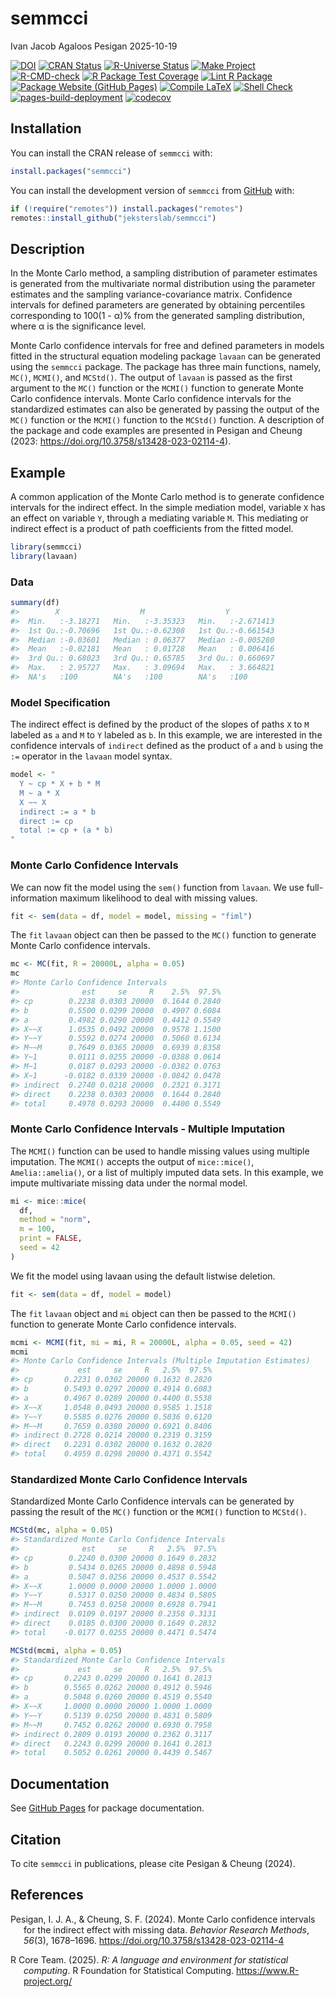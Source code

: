 semmcci
================
Ivan Jacob Agaloos Pesigan
2025-10-19

<!-- README.md is generated from .setup/readme/README.Rmd. Please edit that file -->

<!-- badges: start -->

[![DOI](https://zenodo.org/badge/DOI/10.3758/s13428-023-02114-4.svg)](https://doi.org/10.3758/s13428-023-02114-4)
[![CRAN
Status](https://www.r-pkg.org/badges/version/semmcci)](https://cran.r-project.org/package=semmcci)
[![R-Universe
Status](https://jeksterslab.r-universe.dev/badges/semmcci)](https://jeksterslab.r-universe.dev/semmcci)
[![Make
Project](https://github.com/jeksterslab/semmcci/actions/workflows/make.yml/badge.svg)](https://github.com/jeksterslab/semmcci/actions/workflows/make.yml)
[![R-CMD-check](https://github.com/jeksterslab/semmcci/actions/workflows/check-full.yml/badge.svg)](https://github.com/jeksterslab/semmcci/actions/workflows/check-full.yml)
[![R Package Test
Coverage](https://github.com/jeksterslab/semmcci/actions/workflows/test-coverage.yml/badge.svg)](https://github.com/jeksterslab/semmcci/actions/workflows/test-coverage.yml)
[![Lint R
Package](https://github.com/jeksterslab/semmcci/actions/workflows/lint.yml/badge.svg)](https://github.com/jeksterslab/semmcci/actions/workflows/lint.yml)
[![Package Website (GitHub
Pages)](https://github.com/jeksterslab/semmcci/actions/workflows/pkgdown-gh-pages.yml/badge.svg)](https://github.com/jeksterslab/semmcci/actions/workflows/pkgdown-gh-pages.yml)
[![Compile
LaTeX](https://github.com/jeksterslab/semmcci/actions/workflows/latex.yml/badge.svg)](https://github.com/jeksterslab/semmcci/actions/workflows/latex.yml)
[![Shell
Check](https://github.com/jeksterslab/semmcci/actions/workflows/shellcheck.yml/badge.svg)](https://github.com/jeksterslab/semmcci/actions/workflows/shellcheck.yml)
[![pages-build-deployment](https://github.com/jeksterslab/semmcci/actions/workflows/pages/pages-build-deployment/badge.svg)](https://github.com/jeksterslab/semmcci/actions/workflows/pages/pages-build-deployment)
[![codecov](https://codecov.io/gh/jeksterslab/semmcci/branch/main/graph/badge.svg?token=KVLUET3DJ6)](https://codecov.io/gh/jeksterslab/semmcci)
<!-- badges: end -->

## Installation

You can install the CRAN release of `semmcci` with:

``` r
install.packages("semmcci")
```

You can install the development version of `semmcci` from
[GitHub](https://github.com/jeksterslab/semmcci) with:

``` r
if (!require("remotes")) install.packages("remotes")
remotes::install_github("jeksterslab/semmcci")
```

## Description

In the Monte Carlo method, a sampling distribution of parameter
estimates is generated from the multivariate normal distribution using
the parameter estimates and the sampling variance-covariance matrix.
Confidence intervals for defined parameters are generated by obtaining
percentiles corresponding to 100(1 - α)% from the generated sampling
distribution, where α is the significance level.

Monte Carlo confidence intervals for free and defined parameters in
models fitted in the structural equation modeling package `lavaan` can
be generated using the `semmcci` package. The package has three main
functions, namely, `MC()`, `MCMI()`, and `MCStd()`. The output of
`lavaan` is passed as the first argument to the `MC()` function or the
`MCMI()` function to generate Monte Carlo confidence intervals. Monte
Carlo confidence intervals for the standardized estimates can also be
generated by passing the output of the `MC()` function or the `MCMI()`
function to the `MCStd()` function. A description of the package and
code examples are presented in Pesigan and Cheung (2023:
<https://doi.org/10.3758/s13428-023-02114-4>).

## Example

A common application of the Monte Carlo method is to generate confidence
intervals for the indirect effect. In the simple mediation model,
variable `X` has an effect on variable `Y`, through a mediating variable
`M`. This mediating or indirect effect is a product of path coefficients
from the fitted model.

``` r
library(semmcci)
library(lavaan)
```

### Data

``` r
summary(df)
#>        X                  M                  Y            
#>  Min.   :-3.18271   Min.   :-3.35323   Min.   :-2.671413  
#>  1st Qu.:-0.70696   1st Qu.:-0.62308   1st Qu.:-0.661543  
#>  Median :-0.03601   Median : 0.06377   Median :-0.005280  
#>  Mean   :-0.02181   Mean   : 0.01728   Mean   : 0.006416  
#>  3rd Qu.: 0.68023   3rd Qu.: 0.65785   3rd Qu.: 0.660697  
#>  Max.   : 2.95727   Max.   : 3.09694   Max.   : 3.664821  
#>  NA's   :100        NA's   :100        NA's   :100
```

### Model Specification

The indirect effect is defined by the product of the slopes of paths `X`
to `M` labeled as `a` and `M` to `Y` labeled as `b`. In this example, we
are interested in the confidence intervals of `indirect` defined as the
product of `a` and `b` using the `:=` operator in the `lavaan` model
syntax.

``` r
model <- "
  Y ~ cp * X + b * M
  M ~ a * X
  X ~~ X
  indirect := a * b
  direct := cp
  total := cp + (a * b)
"
```

### Monte Carlo Confidence Intervals

We can now fit the model using the `sem()` function from `lavaan`. We
use full-information maximum likelihood to deal with missing values.

``` r
fit <- sem(data = df, model = model, missing = "fiml")
```

The `fit` `lavaan` object can then be passed to the `MC()` function to
generate Monte Carlo confidence intervals.

``` r
mc <- MC(fit, R = 20000L, alpha = 0.05)
mc
#> Monte Carlo Confidence Intervals
#>              est     se     R    2.5%  97.5%
#> cp        0.2238 0.0303 20000  0.1644 0.2840
#> b         0.5500 0.0299 20000  0.4907 0.6084
#> a         0.4982 0.0290 20000  0.4412 0.5549
#> X~~X      1.0535 0.0492 20000  0.9578 1.1500
#> Y~~Y      0.5592 0.0274 20000  0.5060 0.6134
#> M~~M      0.7649 0.0365 20000  0.6939 0.8358
#> Y~1       0.0111 0.0255 20000 -0.0388 0.0614
#> M~1       0.0187 0.0293 20000 -0.0382 0.0763
#> X~1      -0.0182 0.0339 20000 -0.0842 0.0478
#> indirect  0.2740 0.0218 20000  0.2321 0.3171
#> direct    0.2238 0.0303 20000  0.1644 0.2840
#> total     0.4978 0.0293 20000  0.4400 0.5549
```

### Monte Carlo Confidence Intervals - Multiple Imputation

The `MCMI()` function can be used to handle missing values using
multiple imputation. The `MCMI()` accepts the output of `mice::mice()`,
`Amelia::amelia()`, or a list of multiply imputed data sets. In this
example, we impute multivariate missing data under the normal model.

``` r
mi <- mice::mice(
  df,
  method = "norm",
  m = 100,
  print = FALSE,
  seed = 42
)
```

We fit the model using lavaan using the default listwise deletion.

``` r
fit <- sem(data = df, model = model)
```

The `fit` `lavaan` object and `mi` object can then be passed to the
`MCMI()` function to generate Monte Carlo confidence intervals.

``` r
mcmi <- MCMI(fit, mi = mi, R = 20000L, alpha = 0.05, seed = 42)
mcmi
#> Monte Carlo Confidence Intervals (Multiple Imputation Estimates)
#>             est     se     R   2.5%  97.5%
#> cp       0.2231 0.0302 20000 0.1632 0.2820
#> b        0.5493 0.0297 20000 0.4914 0.6083
#> a        0.4967 0.0289 20000 0.4400 0.5538
#> X~~X     1.0548 0.0493 20000 0.9585 1.1518
#> Y~~Y     0.5585 0.0276 20000 0.5036 0.6120
#> M~~M     0.7659 0.0380 20000 0.6921 0.8406
#> indirect 0.2728 0.0214 20000 0.2319 0.3159
#> direct   0.2231 0.0302 20000 0.1632 0.2820
#> total    0.4959 0.0298 20000 0.4371 0.5542
```

### Standardized Monte Carlo Confidence Intervals

Standardized Monte Carlo Confidence intervals can be generated by
passing the result of the `MC()` function or the `MCMI()` function to
`MCStd()`.

``` r
MCStd(mc, alpha = 0.05)
#> Standardized Monte Carlo Confidence Intervals
#>              est     se     R   2.5%  97.5%
#> cp        0.2240 0.0300 20000 0.1649 0.2832
#> b         0.5434 0.0265 20000 0.4898 0.5948
#> a         0.5047 0.0256 20000 0.4537 0.5542
#> X~~X      1.0000 0.0000 20000 1.0000 1.0000
#> Y~~Y      0.5317 0.0250 20000 0.4834 0.5805
#> M~~M      0.7453 0.0258 20000 0.6928 0.7941
#> indirect  0.0109 0.0197 20000 0.2358 0.3131
#> direct    0.0185 0.0300 20000 0.1649 0.2832
#> total    -0.0177 0.0255 20000 0.4471 0.5474
```

``` r
MCStd(mcmi, alpha = 0.05)
#> Standardized Monte Carlo Confidence Intervals
#>             est     se     R   2.5%  97.5%
#> cp       0.2243 0.0299 20000 0.1641 0.2813
#> b        0.5565 0.0262 20000 0.4912 0.5946
#> a        0.5048 0.0260 20000 0.4519 0.5540
#> X~~X     1.0000 0.0000 20000 1.0000 1.0000
#> Y~~Y     0.5139 0.0250 20000 0.4831 0.5809
#> M~~M     0.7452 0.0262 20000 0.6930 0.7958
#> indirect 0.2809 0.0193 20000 0.2362 0.3117
#> direct   0.2243 0.0299 20000 0.1641 0.2813
#> total    0.5052 0.0261 20000 0.4439 0.5467
```

## Documentation

See [GitHub Pages](https://jeksterslab.github.io/semmcci/index.html) for
package documentation.

## Citation

To cite `semmcci` in publications, please cite Pesigan & Cheung (2024).

## References

<div id="refs" class="references csl-bib-body hanging-indent"
entry-spacing="0" line-spacing="2">

<div id="ref-Pesigan-Cheung-2024" class="csl-entry">

Pesigan, I. J. A., & Cheung, S. F. (2024). Monte Carlo confidence
intervals for the indirect effect with missing data. *Behavior Research
Methods*, *56*(3), 1678–1696.
<https://doi.org/10.3758/s13428-023-02114-4>

</div>

<div id="ref-RCoreTeam-2025" class="csl-entry">

R Core Team. (2025). *R: A language and environment for statistical
computing*. R Foundation for Statistical Computing.
<https://www.R-project.org/>

</div>

</div>
